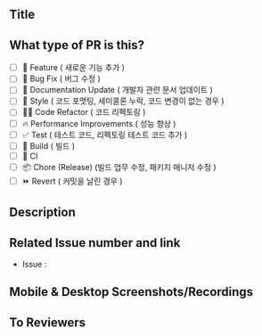 ## Title

## What type of PR is this? 

- [ ] 🍕 Feature ( 새로운 기능 추가 )
- [ ] 🐛 Bug Fix ( 버그 수정 )
- [ ] 📝 Documentation Update ( 개발자 관련 문서 업데이트 )
- [ ] 🎨 Style ( 코드 포맷팅, 세미콜론 누락, 코드 변경이 없는 경우 )
- [ ] 🧑‍💻 Code Refactor ( 코드 리펙토링 )
- [ ] 🔥 Performance Improvements ( 성능 향상 )
- [ ] ✅ Test ( 테스트 코드, 리펙토링 테스트 코드 추가 )
- [ ] 🤖 Build  ( 빌드 )
- [ ] 🔁 CI 
- [ ] 📦 Chore (Release) (빌드 업무 수정, 패키지 매니저 수정 )
- [ ] ⏩ Revert ( 커밋을 날린 경우 )

## Description

<!-- 
Please do not leave this blank 
This PR [adds/removes/fixes/replaces] the [feature/bug/etc]. 
-->

## Related Issue  number and link
- Issue : 


## Mobile & Desktop Screenshots/Recordings



## To Reviewers
